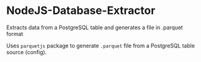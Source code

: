 # NodeJS-Database-Extractor

Extracts data from a PostgreSQL table and generates a file in .parquet format

Uses `parquetjs` package to generate `.parquet` file from a PostgreSQL table source (config).
